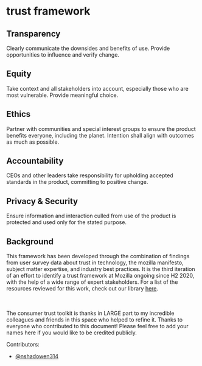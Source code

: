 # trust framework

## Transparency
Clearly communicate the downsides and benefits of use. Provide opportunities to influence and verify change.

## Equity
Take context and all stakeholders into account, especially those who are most vulnerable. Provide meaningful choice.

## Ethics
Partner with communities and special interest groups to ensure the product benefits everyone, including the planet. Intention shall align with outcomes as much as possible.

## Accountability
CEOs and other leaders take responsibility for upholding accepted standards in the product, committing to positive change. 

## Privacy & Security
Ensure information and interaction culled from use of the product is protected and used only for the stated purpose.

##  Background
This framework has been developed through the combination of findings from user survey data about trust in technology, the mozilla manifesto, subject matter expertise, and industry best practices. It is the third iteration of an effort to identify a trust framework at Mozilla ongoing since H2 2020, with the help of a wide range of expert stakeholders. For a list of the resources reviewed for this work, check out our library [here](https://www.zotero.org/groups/2695011/experience_integrity_public/library).

<br><br>The consumer trust toolkit is thanks in LARGE part to my incredible colleagues and friends in this space who helped to refine it. Thanks to everyone who contributed to this document! Please feel free to add your names here if you would like to be credited publicly. 

Contributors: 
* [@nshadowen314](https://github.com/nshadowen314)







